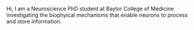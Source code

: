  Hi, I am a Neuroscience PhD student at Baylor College of Medicine investigating the biophyical mechanisms that enable neurons to process and store information.



<!---
BrennanSullivan/BrennanSullivan is a ✨ special ✨ repository because its `README.md` (this file) appears on your GitHub profile.
You can click the Preview link to take a look at your changes.
--->
